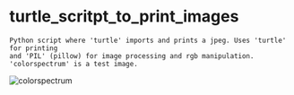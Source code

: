 # turtle_scritpt_to_print_images
	Python script where 'turtle' imports and prints a jpeg. Uses 'turtle' for printing
	and 'PIL' (pillow) for image processing and rgb manipulation.
	'colorspectrum' is a test image.
![colorspectrum](https://repository-images.githubusercontent.com/189805896/bbccaa00-84da-11e9-974b-2c763b68eb90)
